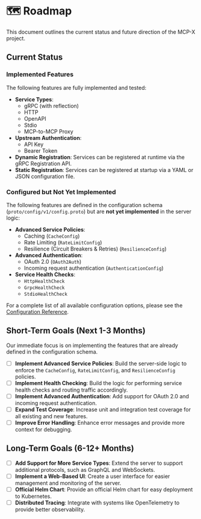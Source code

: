 # 🗺️ Roadmap

This document outlines the current status and future direction of the MCP-X project.

## Current Status

### Implemented Features

The following features are fully implemented and tested:

-   **Service Types**:
    -   gRPC (with reflection)
    -   HTTP
    -   OpenAPI
    -   Stdio
    -   MCP-to-MCP Proxy
-   **Upstream Authentication**:
    -   API Key
    -   Bearer Token
-   **Dynamic Registration**: Services can be registered at runtime via the gRPC Registration API.
-   **Static Registration**: Services can be registered at startup via a YAML or JSON configuration file.

### Configured but Not Yet Implemented

The following features are defined in the configuration schema (`proto/config/v1/config.proto`) but are **not yet implemented** in the server logic:

-   **Advanced Service Policies**:
    -   Caching (`CacheConfig`)
    -   Rate Limiting (`RateLimitConfig`)
    -   Resilience (Circuit Breakers & Retries) (`ResilienceConfig`)
-   **Advanced Authentication**:
    -   OAuth 2.0 (`OAuth2Auth`)
    -   Incoming request authentication (`AuthenticationConfig`)
-   **Service Health Checks**:
    -   `HttpHealthCheck`
    -   `GrpcHealthCheck`
    -   `StdioHealthCheck`

For a complete list of all available configuration options, please see the [Configuration Reference](./reference/configuration.md).

## Short-Term Goals (Next 1-3 Months)

Our immediate focus is on implementing the features that are already defined in the configuration schema.

-   [ ] **Implement Advanced Service Policies**: Build the server-side logic to enforce the `CacheConfig`, `RateLimitConfig`, and `ResilienceConfig` policies.
-   [ ] **Implement Health Checking**: Build the logic for performing service health checks and routing traffic accordingly.
-   [ ] **Implement Advanced Authentication**: Add support for OAuth 2.0 and incoming request authentication.
-   [ ] **Expand Test Coverage**: Increase unit and integration test coverage for all existing and new features.
-   [ ] **Improve Error Handling**: Enhance error messages and provide more context for debugging.

## Long-Term Goals (6-12+ Months)

-   [ ] **Add Support for More Service Types**: Extend the server to support additional protocols, such as GraphQL and WebSockets.
-   [ ] **Implement a Web-Based UI**: Create a user interface for easier management and monitoring of the server.
-   [ ] **Official Helm Chart**: Provide an official Helm chart for easy deployment to Kubernetes.
-   [ ] **Distributed Tracing**: Integrate with systems like OpenTelemetry to provide better observability.